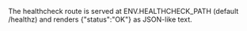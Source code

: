 The healthcheck route is served at ENV.HEALTHCHECK_PATH (default /healthz) and renders {"status":"OK"} as JSON-like text.
